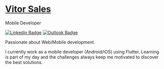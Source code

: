 # <a href="https://www.linkedin.com/in/vitorsalesg/">Vitor Sales</a>

Mobile Developer

[![Linkedin Badge](https://img.shields.io/badge/Vitor_Sales-0077B5?style=flat-square&logo=linkedin&logoColor=white&link=https://www.linkedin.com/in/vitorsalesg/)](https://www.linkedin.com/in/vitorsalesg/) 
[![Outlook Badge](https://img.shields.io/badge/vitorsalesg@outlook.com-0077B5?style=flat-square&logo=microsoft-outlook&logoColor=white&link=mailto:vitorsalesg@outlook.com)](mailto:vitorsalesg@outlook.com)

Passionate about Web/Mobile development. 

I currently work as a mobile developer (Android/iOS) using Flutter. Learning is part of my day and the challenges always keep me motivated to discover the best solutions.



